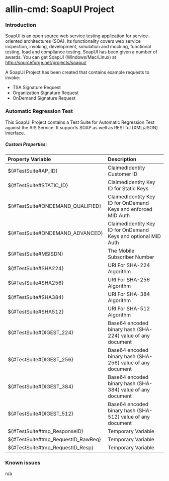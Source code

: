 allin-cmd: SoapUI Project
======

### Introduction

SoapUI is an open source web service testing application for service-oriented architectures (SOA). Its functionality covers web service inspection, invoking, development, simulation and mocking, functional testing, load and compliance testing. SoapUI has been given a number of awards.
You can get SoapUI (Windows/Mac/Linux) at http://sourceforge.net/projects/soapui/

A SoapUI Project has been created that contains example requests to invoke:
* TSA Signature Request
* Organization Signature Request
* OnDemand Signature Request

### Automatic Regression Test

This SoapUI Project contains a Test Suite for Automatic Regression Test against the AIS Service.
It supports SOAP as well as RESTful (XML/JSON) interface.

##### Custom Properties:

| Property Variable | Description |
| :------------- | :------------- |
${#TestSuite#AP_ID}|ClaimedIdentity Customer ID
${#TestSuite#STATIC_ID}|ClaimedIdentity Key ID for Static Keys
${#TestSuite#ONDEMAND_QUALIFIED}|ClaimedIdentity Key ID for OnDemand Keys and enforced MID Auth
${#TestSuite#ONDEMAND_ADVANCED}|ClaimedIdentity Key ID for OnDemand Keys and optional MID Auth
${#TestSuite#MSISDN}|The Mobile Subscriber Number
${#TestSuite#SHA224}|URI For SHA-224 Algorithm
${#TestSuite#SHA256}|URI For SHA-256 Algorithm
${#TestSuite#SHA384}|URI For SHA-384 Algorithm
${#TestSuite#SHA512}|URI For SHA-512 Algorithm
${#TestSuite#DIGEST_224}|Base64 encoded binary hash (SHA-224) value of any document
${#TestSuite#DIGEST_256}|Base64 encoded binary hash (SHA-256) value of any document
${#TestSuite#DIGEST_384}|Base64 encoded binary hash (SHA-384) value of any document
${#TestSuite#DIGEST_512}|Base64 encoded binary hash (SHA-512) value of any document
${#TestSuite#tmp_ResponseID}|Temporary Variable
${#TestSuite#tmp_RequestID_RawReq}|Temporary Variable
${#TestSuite#tmp_RequestID_Resp}|Temporary Variable

### Known issues

n/a
